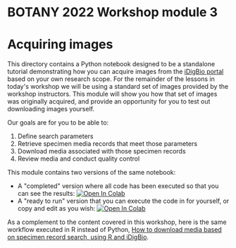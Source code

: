 # BOTANY 2022 Workshop module 3

# Acquiring images

This directory contains a Python notebook designed to be a standalone tutorial demonstrating how you can acquire images from the [iDigBio portal](https://www.idigbio.org/portal/search) based on your own research scope. For the remainder of the lessons in today's workshop we will be using a standard set of images provided by the workshop instructors. This module will show you how that set of images was originally acquired, and provide an opportunity for you to test out downloading images yourself.

Our goals are for you to be able to:
1. Define search parameters
1. Retrieve specimen media records that meet those parameters
1. Download media associated with those specimen records
1. Review media and conduct quality control

This module contains two versions of the same notebook:

* A "completed" version where all code has been executed so that you can see the results: 
[![Open In Colab](https://colab.research.google.com/assets/colab-badge.svg)](https://colab.research.google.com/github/richiehodel/Botany2022_DLworkshop/blob/main/3_image_acquisition/module_3_image_acquisition_complete.ipynb)
* A "ready to run" version that you can execute the code in for yourself, or copy and edit as you wish:
[![Open In Colab](https://colab.research.google.com/assets/colab-badge.svg)](https://colab.research.google.com/github/richiehodel/Botany2022_DLworkshop/blob/main/3_image_acquisition/module_3_image_acquisition_empty.ipynb)

As a complement to the content covered in this workshop, here is the same workflow executed in R instead of Python, [How to download media based on specimen record search, using R and iDigBio](https://biodiversity-specimen-data.github.io/specimen-data-use-case/use-case/download-media-from-specimens.html).
